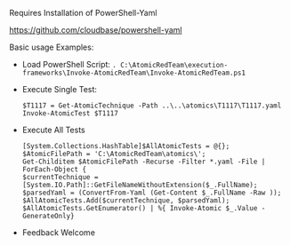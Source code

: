 Requires Installation of PowerShell-Yaml

https://github.com/cloudbase/powershell-yaml

Basic usage Examples:

- Load PowerShell Script:
    `. C:\AtomicRedTeam\execution-frameworks\Invoke-AtomicRedTeam\Invoke-AtomicRedTeam.ps1`

- Execute Single Test:

   `$T1117 = Get-AtomicTechnique -Path ..\..\atomics\T1117\T1117.yaml`  
   `Invoke-AtomicTest $T1117`  

- Execute All Tests

    `[System.Collections.HashTable]$AllAtomicTests = @{};`  
    `$AtomicFilePath = 'C:\AtomicRedTeam\atomics\';`  
    `Get-Childitem $AtomicFilePath -Recurse -Filter *.yaml -File | ForEach-Object {`  
    `$currentTechnique = [System.IO.Path]::GetFileNameWithoutExtension($_.FullName);`  
    `$parsedYaml = (ConvertFrom-Yaml (Get-Content $_.FullName -Raw ));`  
    `$AllAtomicTests.Add($currentTechnique, $parsedYaml);`  
    `$AllAtomicTests.GetEnumerator() | %{ Invoke-Atomic $_.Value -GenerateOnly}`

- Feedback Welcome
